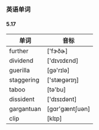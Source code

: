 ### 英语单词

#### 5.17		
单词|音标
---|---
further |['fɝðɚ]	
dividend| ['dɪvɪdɛnd]	
guerilla |[ɡə'rɪlə]	
staggering| ['stæɡərɪŋ]	
taboo| [tə'bu]
dissident| ['dɪsɪdənt] 
gargantuan| [ɡɑr'ɡæntʃuən]
clip |[klɪp]

